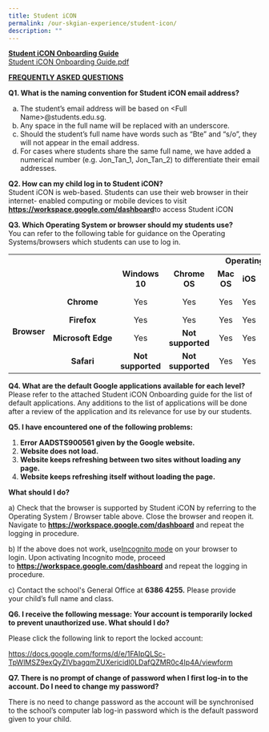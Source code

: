 ```yaml
---
title: Student iCON
permalink: /our-skgian-experience/student-icon/
description: ""
---
```

<p><strong><u>Student iCON Onboarding Guide<br></u></strong><a href="/files/Student%20iCON%20Onboarding%20Guide.pdf" target="_blank" rel="noopener">Student iCON Onboarding Guide.pdf</a></p>
<p><strong><u>FREQUENTLY ASKED QUESTIONS</u></strong></p>
<p><strong>Q1. What is the naming convention for Student iCON email address?</strong></p>
<ol style="list-style-type: lower-alpha;">
<li>The student’s email address will be based on &lt;Full Name&gt;@students.edu.sg.</li>
<li>Any space in the full name will be replaced with an underscore.</li>
<li>Should the student’s full name have words such as “Bte” and “s/o”, they will not appear in the email address.</li>
<li>For cases where students share the same full name, we have added a numerical number (e.g. Jon_Tan_1, Jon_Tan_2) to differentiate their email addresses.</li>
</ol>
<p><strong>Q2. How can my child log in to Student iCON?<br></strong>Student iCON is web-based. Students can use their web browser in their internet- enabled computing or mobile devices to visit <a href="https://workspace.google.com/dashboard" target="_blank" rel="noopener"><strong>https://workspace.google.com/dashboard</strong></a>to access Student iCON</p>
<p><strong>Q3. Which Operating System or browser should my students use?<br></strong>You can refer to the following table for guidance on the Operating Systems/browsers which students can use to log in.</p>
<table>
<tbody>
<tr class="">
<td class="" colspan="2" rowspan="2" width="200">&nbsp;</td>
<td class="" style="text-align: center;" colspan="6" width="669"><strong class=""><span class="">Operating System</span></strong></td>
</tr>
<tr class="">
<td class="" style="text-align: center;" width="76"><strong class=""><span class="">Windows 10</span></strong></td>
<td class="" style="text-align: center;" width="76"><strong class=""><span class="">Chrome OS</span></strong></td>
<td class="" style="text-align: center;" width="62"><strong class=""><span class="">Mac OS</span></strong></td>
<td class="" style="text-align: center;" width="52"><strong class=""><span class="">iOS</span></strong></td>
<td class="" style="text-align: center;" width="76"><strong class=""><span class="">iPadOS</span></strong></td>
<td class="" style="text-align: center;" width="75"><strong class=""><span class="">Android</span></strong></td>
</tr>
<tr class="">
<td class="" style="text-align: center;" rowspan="4" width="19"><strong class=""><span class="">Browser</span></strong></td>
<td class="" style="text-align: center;" width="56"><strong class=""><span class="">Chrome</span></strong></td>
<td class="" style="text-align: center;" width="76"><span class="">Yes</span></td>
<td class="" style="text-align: center;" width="76"><span class="">Yes</span></td>
<td class="" style="text-align: center;" width="62"><span class="">Yes</span></td>
<td class="" style="text-align: center;" width="52"><span class="">Yes</span></td>
<td class="" style="text-align: center;" width="76"><span class="">Yes</span></td>
<td class="" style="text-align: center;"><strong class=""><span class="">Not available until&nbsp;after&nbsp;mass&nbsp;rollout</span></strong></td>
</tr>
<tr class="">
<td class="" style="text-align: center;" width="56"><strong class=""><span class="">Firefox</span></strong></td>
<td class="" style="text-align: center;" width="76"><span class="">Yes</span></td>
<td class="" style="text-align: center;" width="76"><span class="">Yes</span></td>
<td class="" style="text-align: center;" width="62"><span class="">Yes</span></td>
<td class="" style="text-align: center;" width="52"><span class="">Yes</span></td>
<td class="" style="text-align: center;" width="76"><span class="">Yes</span></td>
<td class="" style="text-align: center;" width="75"><span class="">Yes</span></td>
</tr>
<tr class="">
<td class="" style="text-align: center;" width="56"><strong class=""><span class="">Microsoft&nbsp;Edge</span></strong></td>
<td class="" style="text-align: center;" width="76"><span class="">Yes</span></td>
<td class="" style="text-align: center;"><strong class=""><span class="">Not supported</span></strong></td>
<td class="" style="text-align: center;" width="62"><span class="">Yes</span></td>
<td class="" style="text-align: center;" width="52"><span class="">Yes</span></td>
<td class="" style="text-align: center;"><strong class=""><span class="">Not supported</span></strong></td>
<td class="" style="text-align: center;" width="75"><span class="">Yes</span></td>
</tr>
<tr class="">
<td class="" style="text-align: center;" width="56"><strong class=""><span class="">Safari</span></strong></td>
<td class="" style="text-align: center;"><strong class=""><span class="">Not supported</span></strong></td>
<td class="" style="text-align: center;"><strong class=""><span class="">Not supported</span></strong></td>
<td class="" style="text-align: center;" width="62"><span class="">Yes</span></td>
<td class="" style="text-align: center;" width="52"><span class="">Yes</span></td>
<td class="" style="text-align: center;" width="76"><span class="">Yes</span></td>
<td class="" style="text-align: center;"><strong class=""><span class="">Not supported</span></strong></td>
</tr>
</tbody>
</table>
<p><strong>Q4. What are the default Google applications available for each level?<br></strong>Please refer to the attached Student iCON Onboarding guide for the list of default applications. Any additions to the list of applications will be done after a review of the application and its relevance for use by our students.</p>
<p><strong>Q5. I have encountered one of the following problems:</strong></p>
<ol>
<li><strong>Error AADSTS900561 given by the Google website.</strong></li>
<li><strong>Website does not load.</strong></li>
<li><strong>Website keeps refreshing between two sites without loading any page.</strong></li>
<li><strong>Website keeps refreshing itself without loading the page.</strong></li>
</ol>
<p><strong>What should I do?</strong></p>
<p>a)&nbsp;Check that the browser is supported by Student iCON by referring to the Operating System / Browser table above.&nbsp;Close the browser and reopen it. Navigate to&nbsp;<a href="https://workspace.google.com/dashboard" target="_blank" rel="noopener"><strong>https://workspace.google.com/dashboard</strong></a>&nbsp;and repeat the logging in procedure.</p>
<p>b) If the above does not work, use<u>Incognito mode</u>&nbsp;on your browser to login.&nbsp;Upon activating Incognito mode, proceed to&nbsp;<a href="https://workspace.google.com/dashboard" target="_blank" rel="noopener"><strong>https://workspace.google.com/dashboard</strong></a>&nbsp;and repeat the logging in procedure.</p>
<p>c) Contact the school's General Office at&nbsp;<strong>6386 4255</strong><strong>.</strong>&nbsp;Please provide your&nbsp;child’s&nbsp;full name&nbsp;and&nbsp;class.</p>
<p><strong>Q6. I receive the following message:&nbsp;Your account is temporarily locked to prevent unauthorized use. What should I do?</strong></p>
<p>Please click the following link to report the locked account:</p>
<p><a href="https://docs.google.com/forms/d/e/1FAIpQLSc-TpWlMSZ9exQyZIVbagqmZUXericidl0LDafQZMR0c4Ip4A/viewform" target="_blank" rel="noopener">https://docs.google.com/forms/d/e/1FAIpQLSc-TpWlMSZ9exQyZIVbagqmZUXericidl0LDafQZMR0c4Ip4A/viewform</a></p>
<p><strong>Q7. There is no prompt of change of password when I first log-in to the account. Do I need to change my password?</strong></p>
<p>There is no need to change password as the account will be synchronised to the school’s computer lab log-in password which is the default password given to your child.</p>